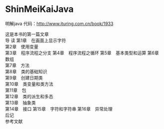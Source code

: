 # ShinMeiKaiJava
明解java
代码：http://www.ituring.com.cn/book/1933


这是本书的第一篇文章	
导 读	
第1章　在画面上显示字符	
第2章　使用变量	
第3章　程序流程之分支	
第4章　程序流程之循环	
第5章　基本类型和运算	
第6章　数组	
第7章　方法	
第8章　类的基础知识	
第9章　创建日期类	
第10章　类变量和类方法	
第11章　包	
第12章　类的派生和多态	
第13章　抽象类	
第14章　接口	
第15章　字符和字符串	
第16章　异常处理	
后记	
参考文献
